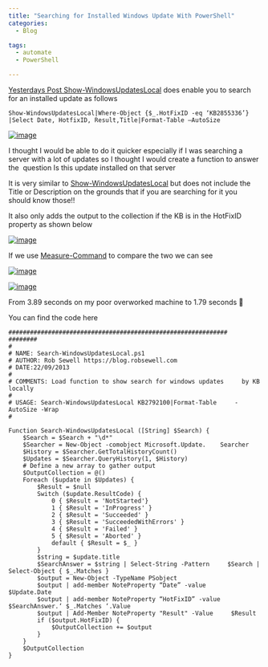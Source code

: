 ```yaml
---
title: "Searching for Installed Windows Update With PowerShell"
categories:
  - Blog

tags:
  - automate
  - PowerShell

---
```

[Yesterdays Post Show-WindowsUpdatesLocal](https://blog.robsewell.com/?p=480) does enable you to search for an installed update as follows

    Show-WindowsUpdatesLocal|Where-Object {$_.HotFixID -eq ‘KB2855336’} |Select Date, HotfixID, Result,Title|Format-Table –AutoSize

[![image](https://blog.robsewell.com/assets/uploads/2013/09/image108.png)](https://blog.robsewell.com/assets/uploads/2013/09/image108.png)

I thought I would be able to do it quicker especially if I was searching a server with a lot of updates so I thought I would create a function to answer the  question Is this update installed on that server

It is very similar to [Show-WindowsUpdatesLocal](https://blog.robsewell.com/?p=480) but does not include the Title or Description on the grounds that if you are searching for it you should know those!!

It also only adds the output to the collection if the KB is in the HotFixID property as shown below

[![image](https://blog.robsewell.com/assets/uploads/2013/09/image109.png)](https://blog.robsewell.com/assets/uploads/2013/09/image109.png)

If we use [Measure-Command](http://blogs.msdn.com/b/rob/archive/2013/04/19/measuring-how-long-commands-take-in-windows.aspx) to compare the two we can see

[![image](https://blog.robsewell.com/assets/uploads/2013/09/image110.png)](https://blog.robsewell.com/assets/uploads/2013/09/image110.png)

[![image](https://blog.robsewell.com/assets/uploads/2013/09/image111.png)](https://blog.robsewell.com/assets/uploads/2013/09/image111.png)

From 3.89 seconds on my poor overworked machine to 1.79 seconds 🙂

You can find the code here

    #############################################################    ########
    #
    # NAME: Search-WindowsUpdatesLocal.ps1
    # AUTHOR: Rob Sewell https://blog.robsewell.com
    # DATE:22/09/2013
    #
    # COMMENTS: Load function to show search for windows updates     by KB locally
    #
    # USAGE: Search-WindowsUpdatesLocal KB2792100|Format-Table     -AutoSize -Wrap
    #    
    
    Function Search-WindowsUpdatesLocal ([String] $Search) {
        $Search = $Search + "\d*" 
        $Searcher = New-Object -comobject Microsoft.Update.    Searcher
        $History = $Searcher.GetTotalHistoryCount()
        $Updates = $Searcher.QueryHistory(1, $History)
        # Define a new array to gather output
        $OutputCollection = @()
        Foreach ($update in $Updates) {
            $Result = $null
            Switch ($update.ResultCode) {
                0 { $Result = 'NotStarted'}
                1 { $Result = 'InProgress' }
                2 { $Result = 'Succeeded' }
                3 { $Result = 'SucceededWithErrors' }
                4 { $Result = 'Failed' }
                5 { $Result = 'Aborted' }
                default { $Result = $_ }
            }
            $string = $update.title
            $SearchAnswer = $string | Select-String -Pattern     $Search | Select-Object { $_.Matches } 
            $output = New-Object -TypeName PSobject
            $output | add-member NoteProperty “Date” -value     $Update.Date
            $output | add-member NoteProperty “HotFixID” -value     $SearchAnswer.‘ $_.Matches ‘.Value
            $output | Add-Member NoteProperty "Result" -Value     $Result
            if ($output.HotFixID) {
                $OutputCollection += $output
            }
        }
        $OutputCollection
    }